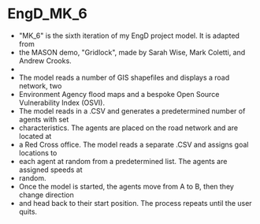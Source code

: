 # EngD_MK_6
 * "MK_6" is the sixth iteration of my EngD project model. It is adapted from
 * the MASON demo, "Gridlock", made by Sarah Wise, Mark Coletti, and Andrew Crooks.
 * 
 * The model reads a number of GIS shapefiles and displays a road network, two
 * Environment Agency flood maps and a bespoke Open Source Vulnerability Index (OSVI).
 * The model reads in a .CSV and generates a predetermined number of agents with set
 * characteristics. The agents are placed on the road network and are located at
 * a Red Cross office. The model reads a separate .CSV and assigns goal locations to 
 * each agent at random from a predetermined list. The agents are assigned speeds at
 * random.
 * Once the model is started, the agents move from A to B, then they change direction
 * and head back to their start position. The process repeats until the user quits.

